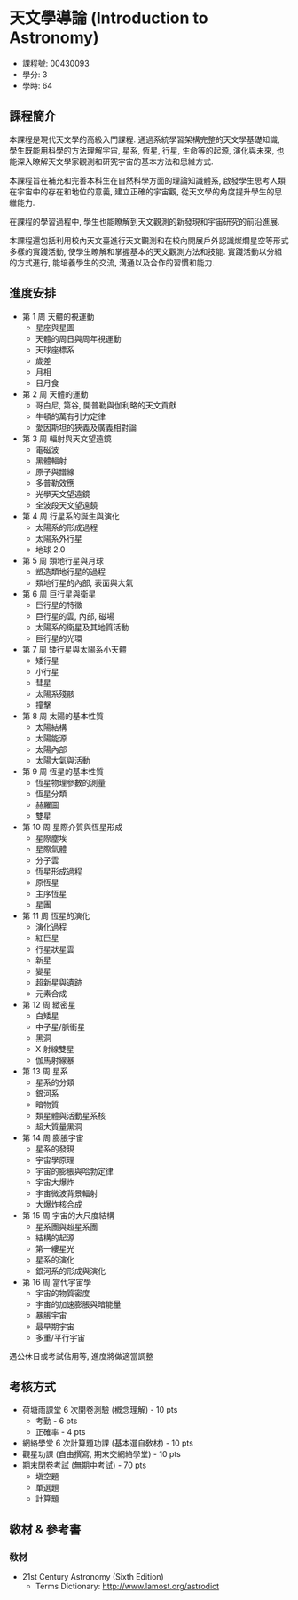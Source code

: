 # 天文學導論 (Introduction to Astronomy)

- 課程號: 00430093
- 學分: 3
- 學時: 64

## 課程簡介

本課程是現代天文學的高級入門課程. 通過系統學習架構完整的天文學基礎知識, 學生既能用科學的方法理解宇宙, 星系, 恆星, 行星, 生命等的起源, 演化與未來, 也能深入瞭解天文學家觀測和研究宇宙的基本方法和思維方式.

本課程旨在補充和完善本科生在自然科學方面的理論知識體系, 啟發學生思考人類在宇宙中的存在和地位的意義, 建立正確的宇宙觀, 從天文學的角度提升學生的思維能力.

在課程的學習過程中, 學生也能瞭解到天文觀測的新發現和宇宙研究的前沿進展.

本課程還包括利用校內天文臺進行天文觀測和在校內開展戶外認識燦爛星空等形式多樣的實踐活動, 使學生瞭解和掌握基本的天文觀測方法和技能. 實踐活動以分組的方式進行, 能培養學生的交流, 溝通以及合作的習慣和能力.

## 進度安排

- 第 1 周 天體的視運動
  - 星座與星圖
  - 天體的周日與周年視運動
  - 天球座標系
  - 歲差
  - 月相
  - 日月食
- 第 2 周 天體的運動
  - 哥白尼, 第谷, 開普勒與伽利略的天文貢獻
  - 牛頓的萬有引力定律
  - 愛因斯坦的狹義及廣義相對論
- 第 3 周 輻射與天文望遠鏡
  - 電磁波
  - 黑體輻射
  - 原子與譜線
  - 多普勒效應
  - 光學天文望遠鏡
  - 全波段天文望遠鏡
- 第 4 周 行星系的誕生與演化
  - 太陽系的形成過程
  - 太陽系外行星
  - 地球 2.0
- 第 5 周 類地行星與月球
  - 塑造類地行星的過程
  - 類地行星的內部, 表面與大氣
- 第 6 周 巨行星與衛星
  - 巨行星的特徵
  - 巨行星的雲, 內部, 磁場
  - 太陽系的衛星及其地質活動
  - 巨行星的光環
- 第 7 周 矮行星與太陽系小天體
  - 矮行星
  - 小行星
  - 彗星
  - 太陽系殘骸
  - 撞擊
- 第 8 周 太陽的基本性質
  - 太陽結構
  - 太陽能源
  - 太陽內部
  - 太陽大氣與活動
- 第 9 周 恆星的基本性質
  - 恆星物理參數的測量
  - 恆星分類
  - 赫羅圖
  - 雙星
- 第 10 周 星際介質與恆星形成
  - 星際塵埃
  - 星際氣體
  - 分子雲
  - 恆星形成過程
  - 原恆星
  - 主序恆星
  - 星團
- 第 11 周 恆星的演化
  - 演化過程
  - 紅巨星
  - 行星狀星雲
  - 新星
  - 變星
  - 超新星與遺跡
  - 元素合成
- 第 12 周 緻密星
  - 白矮星
  - 中子星/脈衝星
  - 黑洞
  - X 射線雙星
  - 伽馬射線暴
- 第 13 周 星系
  - 星系的分類
  - 銀河系
  - 暗物質
  - 類星體與活動星系核
  - 超大質量黑洞
- 第 14 周 膨脹宇宙
  - 星系的發現
  - 宇宙學原理
  - 宇宙的膨脹與哈勃定律
  - 宇宙大爆炸
  - 宇宙微波背景輻射
  - 大爆炸核合成
- 第 15 周 宇宙的大尺度結構
  - 星系團與超星系團
  - 結構的起源
  - 第一縷星光
  - 星系的演化
  - 銀河系的形成與演化
- 第 16 周 當代宇宙學
  - 宇宙的物質密度
  - 宇宙的加速膨脹與暗能量
  - 暴脹宇宙
  - 最早期宇宙
  - 多重/平行宇宙

遇公休日或考試佔用等, 進度將做適當調整

## 考核方式

- 荷塘雨課堂 6 次開卷測驗 (槪念理解) - 10 pts
  - 考勤 - 6 pts
  - 正確率 - 4 pts
- 網絡學堂 6 次計算題功課 (基本選自敎材) - 10 pts
- 觀星功課 (自由撰寫, 期末交網絡學堂) - 10 pts
- 期末閉卷考試 (無期中考試) - 70 pts
  - 塡空題
  - 單選題
  - 計算題

## 敎材 & 參考書

### 敎材

- 21st Century Astronomy (Sixth Edition)
  - Terms Dictionary: http://www.lamost.org/astrodict
